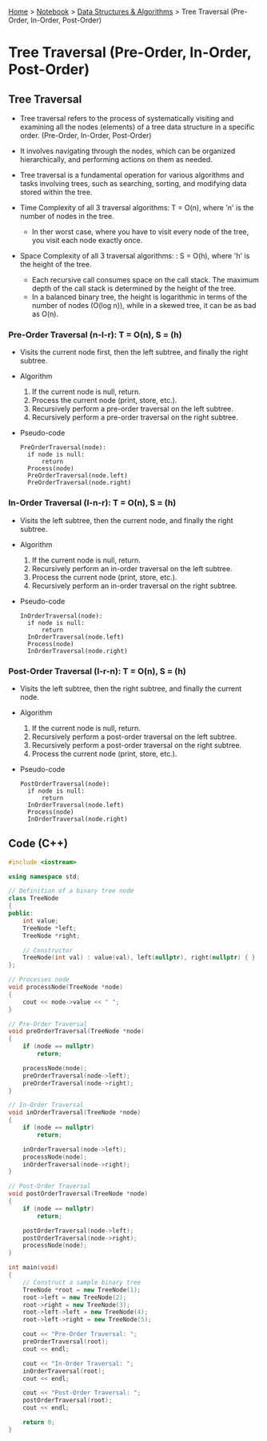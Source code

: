 <a href="../../">Home</a> > <a href="../notebook">Notebook</a> > <a href="./">Data Structures & Algorithms</a> > Tree Traversal (Pre-Order, In-Order, Post-Order) 

# Tree Traversal (Pre-Order, In-Order, Post-Order)  



## Tree Traversal

* Tree traversal refers to the process of systematically visiting and examining all the nodes (elements) of a tree data structure in a specific order. (Pre-Order, In-Order, Post-Order)
* It involves navigating through the nodes, which can be organized hierarchically, and performing actions on them as needed.
* Tree traversal is a fundamental operation for various algorithms and tasks involving trees, such as searching, sorting, and modifying data stored  within the tree.
* Time Complexity of all 3 traversal algorithms: T = O(n), where 'n' is the number of nodes in the tree.
  * In ther worst case, where you have to visit every node of the tree, you visit each node exactly once.

* Space Complexity of all 3 traversal algorithms: : S = O(h), where 'h' is the height of the tree.
  * Each recursive call consumes space on the call stack. The maximum depth of the call stack is determined by the height of the tree.
  * In a balanced binary tree, the height is logarithmic in terms of the number of nodes (O(log n)), while in a skewed tree, it can be as bad as O(n).


### Pre-Order Traversal (n-l-r): T = O(n), S = (h)

* Visits the current node first, then the left subtree, and finally the right subtree.

* Algorithm
  1. If the current node is null, return.
  2. Process the current node (print, store, etc.).
  3. Recursively perform a pre-order traversal on the left subtree.
  4. Recursively perform a pre-order traversal on the right subtree.

* Pseudo-code

  ```plain
  PreOrderTraversal(node):
  	if node is null:
  		return
  	Process(node)
  	PreOrderTraversal(node.left)
  	PreOrderTraversal(node.right)
  ```

### In-Order Traversal (l-n-r): T = O(n), S = (h)

* Visits the left subtree, then the current node, and finally the right subtree.

* Algorithm

  1. If the current node is null, return.
  2. Recursively perform an in-order traversal on the left subtree.
  3. Process the current node (print, store, etc.).
  4. Recursively perform an in-order traversal on the right subtree.

* Pseudo-code

  ```plain
  InOrderTraversal(node):
  	if node is null:
  		return
  	InOrderTraversal(node.left)
  	Process(node)
  	InOrderTraversal(node.right)
  ```

### Post-Order Traversal (l-r-n): T = O(n), S = (h)

* Visits the left subtree, then the right subtree, and finally the current node.

* Algorithm

  1. If the current node is null, return.
  2. Recursively perform a post-order traversal on the left subtree.
  3. Recursively perform a post-order traversal on the right subtree.
  4. Process the current node (print, store, etc.).

* Pseudo-code

  ```plain
  PostOrderTraversal(node):
  	if node is null:
  		return
  	InOrderTraversal(node.left)
  	Process(node)
  	InOrderTraversal(node.right)
  ```

  

## Code (C++)

```cpp
#include <iostream>

using namespace std;

// Definition of a binary tree node
class TreeNode
{
public:
	int value;
	TreeNode *left;
	TreeNode *right;

	// Constructor
	TreeNode(int val) : value(val), left(nullptr), right(nullptr) { }
};

// Processes node
void processNode(TreeNode *node)
{
	cout << node->value << " ";
}

// Pre-Order Traversal
void preOrderTraversal(TreeNode *node)
{
	if (node == nullptr)
		return;

	processNode(node);
	preOrderTraversal(node->left);
	preOrderTraversal(node->right);
}

// In-Order Traversal
void inOrderTraversal(TreeNode *node)
{
	if (node == nullptr)
		return;

	inOrderTraversal(node->left);
	processNode(node);
	inOrderTraversal(node->right);
}

// Post-Order Traversal
void postOrderTraversal(TreeNode *node)
{
	if (node == nullptr)
		return;

	postOrderTraversal(node->left);
	postOrderTraversal(node->right);
	processNode(node);
}

int main(void)
{
	// Construct a sample binary tree
	TreeNode *root = new TreeNode(1);
	root->left = new TreeNode(2);
	root->right = new TreeNode(3);
	root->left->left = new TreeNode(4);
	root->left->right = new TreeNode(5);

	cout << "Pre-Order Traversal: ";
	preOrderTraversal(root);
	cout << endl;

	cout << "In-Order Traversal: ";
	inOrderTraversal(root);
	cout << endl;

	cout << "Post-Order Traversal: ";
	postOrderTraversal(root);
	cout << endl;

	return 0;
}
```


